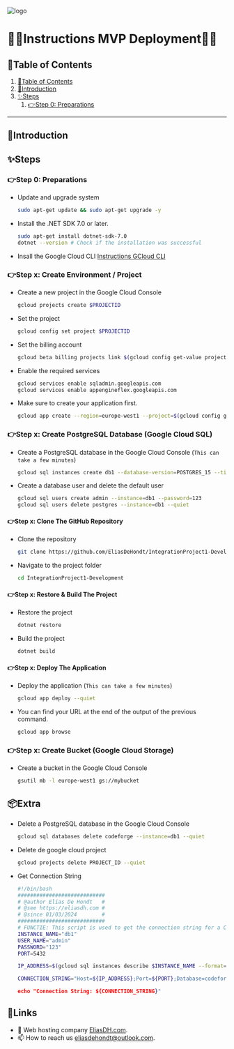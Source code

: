 ![logo](https://eliasdh.com/assets/media/images/logo-github.png)
# 💙🤍Instructions MVP Deployment🤍💙

## 📘Table of Contents

1. [📘Table of Contents](#📘table-of-contents)
2. [🖖Introduction](#🖖introduction)
3. [✨Steps](#✨steps)
    1. [👉Step 0: Preparations](#👉step-0-preparations)

---

## 🖖Introduction



## ✨Steps

### 👉Step 0: Preparations

- Update and upgrade system
    ```bash	
    sudo apt-get update && sudo apt-get upgrade -y
    ```

- Install the .NET SDK 7.0 or later.
    ```bash	
    sudo apt-get install dotnet-sdk-7.0
    dotnet --version # Check if the installation was successful
    ```

- Insall the Google Cloud CLI [Instructions GCloud CLI](https://github.com/EliasDeHondt/IntegrationProject1-Deployment/blob/main/Documentation/Instructions-GCloud-CLI.md)

### 👉Step x: Create Environment / Project

- Create a new project in the Google Cloud Console
    ```bash	
    gcloud projects create $PROJECTID
    ```

- Set the project
    ```bash
    gcloud config set project $PROJECTID
    ```

- Set the billing account
    ```bash
    gcloud beta billing projects link $(gcloud config get-value project) --billing-account=$(gcloud beta billing accounts list --format="value(ACCOUNT_ID)")
    ```

- Enable the required services
    ```bash	
    gcloud services enable sqladmin.googleapis.com
    gcloud services enable appengineflex.googleapis.com
    ```

- Make sure to create your application first.
    ```bash	
    gcloud app create --region=europe-west1 --project=$(gcloud config get-value project)
    ```

### 👉Step x: Create PostgreSQL Database (Google Cloud SQL)

- Create a PostgreSQL database in the Google Cloud Console (`This can take a few minutes`)
    ```bash	
    gcloud sql instances create db1 --database-version=POSTGRES_15 --tier=db-f1-micro --region=europe-west1 --authorized-networks=0.0.0.0/0
    ```

- Create a database user and delete the default user
    ```bash
    gcloud sql users create admin --instance=db1 --password=123
    gcloud sql users delete postgres --instance=db1 --quiet
    ```

#### 👉Step x: Clone The GitHub Repository

- Clone the repository
    ```bash
    git clone https://github.com/EliasDeHondt/IntegrationProject1-Development.git
    ```

- Navigate to the project folder
    ```bash
    cd IntegrationProject1-Development
    ```

#### 👉Step x: Restore & Build The Project

- Restore the project
    ```bash
    dotnet restore
    ```

- Build the project
    ```bash
    dotnet build
    ```

#### 👉Step x: Deploy The Application

- Deploy the application (`This can take a few minutes`)
    ```bash
    gcloud app deploy --quiet
    ```

- You can find your URL at the end of the output of the previous command.
    ```bash
    gcloud app browse
    ```








    

### 👉Step x: Create Bucket (Google Cloud Storage)

- Create a bucket in the Google Cloud Console
    ```bash	
    gsutil mb -l europe-west1 gs://mybucket
    ```






## 📦Extra

- Delete a PostgreSQL database in the Google Cloud Console
    ```bash	
    gcloud sql databases delete codeforge --instance=db1 --quiet
    ```

- Delete de google cloud project
    ```bash	
    gcloud projects delete PROJECT_ID --quiet
    ```

- Get Connection String
    ```bash
    #!/bin/bash
    ############################
    # @author Elias De Hondt   #
    # @see https://eliasdh.com #
    # @since 01/03/2024        #
    ############################
    # FUNCTIE: This script is used to get the connection string for a Cloud SQL instance
    INSTANCE_NAME="db1"
    USER_NAME="admin"
    PASSWORD="123"
    PORT=5432

    IP_ADDRESS=$(gcloud sql instances describe $INSTANCE_NAME --format="value(ipAddresses[0].ipAddress)")

    CONNECTION_STRING="Host=${IP_ADDRESS};Port=${PORT};Database=codeforge;User Id=${USER_NAME};Password=${PASSW>

    echo "Connection String: ${CONNECTION_STRING}"
    ```

## 🔗Links
- 👯 Web hosting company [EliasDH.com](https://eliasdh.com).
- 📫 How to reach us eliasdehondt@outlook.com.